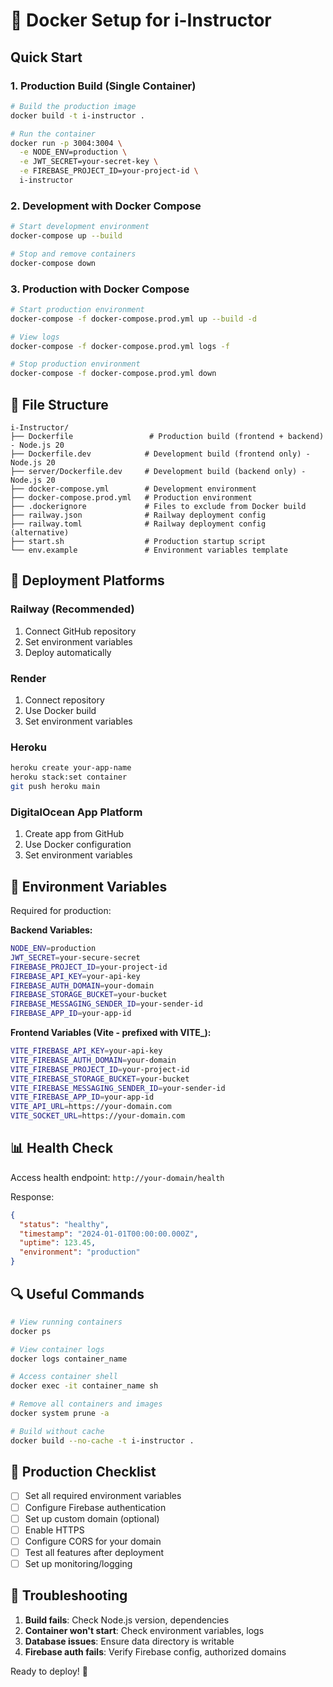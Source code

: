 # 🐳 Docker Setup for i-Instructor

## Quick Start

### 1. Production Build (Single Container)
```bash
# Build the production image
docker build -t i-instructor .

# Run the container
docker run -p 3004:3004 \
  -e NODE_ENV=production \
  -e JWT_SECRET=your-secret-key \
  -e FIREBASE_PROJECT_ID=your-project-id \
  i-instructor
```

### 2. Development with Docker Compose
```bash
# Start development environment
docker-compose up --build

# Stop and remove containers
docker-compose down
```

### 3. Production with Docker Compose
```bash
# Start production environment
docker-compose -f docker-compose.prod.yml up --build -d

# View logs
docker-compose -f docker-compose.prod.yml logs -f

# Stop production environment
docker-compose -f docker-compose.prod.yml down
```

## 📁 File Structure

```
i-Instructor/
├── Dockerfile                 # Production build (frontend + backend) - Node.js 20
├── Dockerfile.dev            # Development build (frontend only) - Node.js 20
├── server/Dockerfile.dev     # Development build (backend only) - Node.js 20
├── docker-compose.yml        # Development environment
├── docker-compose.prod.yml   # Production environment
├── .dockerignore             # Files to exclude from Docker build
├── railway.json              # Railway deployment config
├── railway.toml              # Railway deployment config (alternative)
├── start.sh                  # Production startup script
└── env.example               # Environment variables template
```

## 🚀 Deployment Platforms

### Railway (Recommended)
1. Connect GitHub repository
2. Set environment variables
3. Deploy automatically

### Render
1. Connect repository
2. Use Docker build
3. Set environment variables

### Heroku
```bash
heroku create your-app-name
heroku stack:set container
git push heroku main
```

### DigitalOcean App Platform
1. Create app from GitHub
2. Use Docker configuration
3. Set environment variables

## 🔧 Environment Variables

Required for production:

**Backend Variables:**
```bash
NODE_ENV=production
JWT_SECRET=your-secure-secret
FIREBASE_PROJECT_ID=your-project-id
FIREBASE_API_KEY=your-api-key
FIREBASE_AUTH_DOMAIN=your-domain
FIREBASE_STORAGE_BUCKET=your-bucket
FIREBASE_MESSAGING_SENDER_ID=your-sender-id
FIREBASE_APP_ID=your-app-id
```

**Frontend Variables (Vite - prefixed with VITE_):**
```bash
VITE_FIREBASE_API_KEY=your-api-key
VITE_FIREBASE_AUTH_DOMAIN=your-domain
VITE_FIREBASE_PROJECT_ID=your-project-id
VITE_FIREBASE_STORAGE_BUCKET=your-bucket
VITE_FIREBASE_MESSAGING_SENDER_ID=your-sender-id
VITE_FIREBASE_APP_ID=your-app-id
VITE_API_URL=https://your-domain.com
VITE_SOCKET_URL=https://your-domain.com
```

## 📊 Health Check

Access health endpoint: `http://your-domain/health`

Response:
```json
{
  "status": "healthy",
  "timestamp": "2024-01-01T00:00:00.000Z",
  "uptime": 123.45,
  "environment": "production"
}
```

## 🔍 Useful Commands

```bash
# View running containers
docker ps

# View container logs
docker logs container_name

# Access container shell
docker exec -it container_name sh

# Remove all containers and images
docker system prune -a

# Build without cache
docker build --no-cache -t i-instructor .
```

## 🎯 Production Checklist

- [ ] Set all required environment variables
- [ ] Configure Firebase authentication
- [ ] Set up custom domain (optional)
- [ ] Enable HTTPS
- [ ] Configure CORS for your domain
- [ ] Test all features after deployment
- [ ] Set up monitoring/logging

## 🚨 Troubleshooting

1. **Build fails**: Check Node.js version, dependencies
2. **Container won't start**: Check environment variables, logs
3. **Database issues**: Ensure data directory is writable
4. **Firebase auth fails**: Verify Firebase config, authorized domains

Ready to deploy! 🎉
